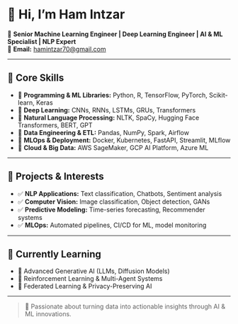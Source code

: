 # 👋 Hi, I’m Ham Intzar

🤖 **Senior Machine Learning Engineer | Deep Learning Engineer | AI & ML Specialist | NLP Expert**  
📧 **Email:** [hamintzar70@gmail.com](mailto:hamintzar70@gmail.com)

---

## 💼 Core Skills

- 🔹 **Programming & ML Libraries:** Python, R, TensorFlow, PyTorch, Scikit-learn, Keras  
- 🔹 **Deep Learning:** CNNs, RNNs, LSTMs, GRUs, Transformers  
- 🔹 **Natural Language Processing:** NLTK, SpaCy, Hugging Face Transformers, BERT, GPT  
- 🔹 **Data Engineering & ETL:** Pandas, NumPy, Spark, Airflow  
- 🔹 **MLOps & Deployment:** Docker, Kubernetes, FastAPI, Streamlit, MLflow  
- 🔹 **Cloud & Big Data:** AWS SageMaker, GCP AI Platform, Azure ML  

---

## 🚀 Projects & Interests

- ✅ **NLP Applications:** Text classification, Chatbots, Sentiment analysis  
- ✅ **Computer Vision:** Image classification, Object detection, GANs  
- ✅ **Predictive Modeling:** Time-series forecasting, Recommender systems  
- ✅ **MLOps:** Automated pipelines, CI/CD for ML, model monitoring  

---

## 🌱 Currently Learning

- 📌 Advanced Generative AI (LLMs, Diffusion Models)  
- 📌 Reinforcement Learning & Multi-Agent Systems  
- 📌 Federated Learning & Privacy-Preserving AI  

---

> 🚀 Passionate about turning data into actionable insights through AI & ML innovations.
